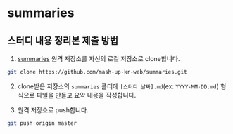 # summaries

## 스터디 내용 정리본 제출 방법

1. [summaries](https://github.com/mash-up-kr-web/summaries) 원격 저장소를 자신의 로컬 저장소로 clone합니다.

```bash
git clone https://github.com/mash-up-kr-web/summaries.git
```

2. clone받은 저장소의 `summaries` 폴더에 `[스터디 날짜].md`(ex: `YYYY-MM-DD.md`) 형식으로 파일을 만들고 요약 내용을 작성합니다.

3. 원격 저장소로 push합니다.

```bash
git push origin master
```

